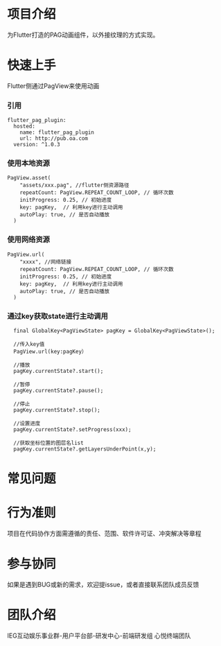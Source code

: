 # 项目介绍
为Flutter打造的PAG动画组件，以外接纹理的方式实现。

# 快速上手
Flutter侧通过PagView来使用动画

### 引用
```
flutter_pag_plugin:
  hosted:
    name: flutter_pag_plugin
    url: http://pub.oa.com
  version: ^1.0.3
```

### 使用本地资源
```
PagView.asset(
    "assets/xxx.pag", //flutter侧资源路径
    repeatCount: PagView.REPEAT_COUNT_LOOP, // 循环次数
    initProgress: 0.25, // 初始进度
    key: pagKey,  // 利用key进行主动调用
    autoPlay: true, // 是否自动播放
  )
```
### 使用网络资源
```
PagView.url(
    "xxxx", //网络链接
    repeatCount: PagView.REPEAT_COUNT_LOOP, // 循环次数
    initProgress: 0.25, // 初始进度
    key: pagKey,  // 利用key进行主动调用
    autoPlay: true, // 是否自动播放
  )
```
### 通过key获取state进行主动调用
```
  final GlobalKey<PagViewState> pagKey = GlobalKey<PagViewState>();
  
  //传入key值
  PagView.url(key:pagKey）
  
  //播放
  pagKey.currentState?.start();
  
  //暂停
  pagKey.currentState?.pause();  
  
  //停止
  pagKey.currentState?.stop();  
  
  //设置进度
  pagKey.currentState?.setProgress(xxx);
  
  //获取坐标位置的图层名list
  pagKey.currentState?.getLayersUnderPoint(x,y);
```
# 常见问题

# 行为准则
项目在代码协作方面需遵循的责任、范围、软件许可证、冲突解决等章程

# 参与协同
如果是遇到BUG或新的需求，欢迎提issue，或者直接联系团队成员反馈


# 团队介绍
IEG互动娱乐事业群-用户平台部-研发中心-前端研发组
心悦终端团队
